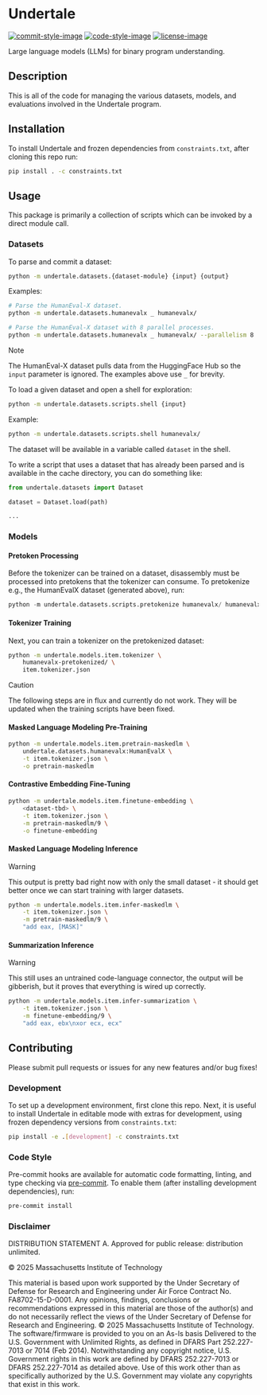 # Undertale

[![commit-style-image]][conventional]
[![code-style-image]][black]
[![license-image]][mit]

Large language models (LLMs) for binary program understanding.

## Description

This is all of the code for managing the various datasets, models, and
evaluations involved in the Undertale program.

## Installation

To install Undertale and frozen dependencies from `constraints.txt`, after
cloning this repo run:

```bash
pip install . -c constraints.txt
```

## Usage

This package is primarily a collection of scripts which can be invoked by a
direct module call.

### Datasets

To parse and commit a dataset:

```bash
python -m undertale.datasets.{dataset-module} {input} {output}
```

Examples:

```bash
# Parse the HumanEval-X dataset.
python -m undertale.datasets.humanevalx _ humanevalx/

# Parse the HumanEval-X dataset with 8 parallel processes.
python -m undertale.datasets.humanevalx _ humanevalx/ --parallelism 8
```

> [!NOTE]
> The HumanEval-X dataset pulls data from the HuggingFace Hub so the `input`
> parameter is ignored. The examples above use `_` for brevity.

To load a given dataset and open a shell for exploration:

```bash
python -m undertale.datasets.scripts.shell {input}
```

Example:

```bash
python -m undertale.datasets.scripts.shell humanevalx/
```

The dataset will be available in a variable called `dataset` in the shell.

To write a script that uses a dataset that has already been parsed and is
available in the cache directory, you can do something like:

```python
from undertale.datasets import Dataset

dataset = Dataset.load(path)

...
```

### Models

#### Pretoken Processing

Before the tokenizer can be trained on a dataset, disassembly must be processed
into pretokens that the tokenizer can consume. To pretokenize e.g., the
HumanEvalX dataset (generated above), run:

```python
python -m undertale.datasets.scripts.pretokenize humanevalx/ humanevalx-pretokenized/
```

#### Tokenizer Training

Next, you can train a tokenizer on the pretokenized dataset:

```bash
python -m undertale.models.item.tokenizer \
    humanevalx-pretokenized/ \
    item.tokenizer.json
```

> [!CAUTION]
> The following steps are in flux and currently do not work. They will be
> updated when the training scripts have been fixed.

#### Masked Language Modeling Pre-Training


```bash
python -m undertale.models.item.pretrain-maskedlm \
    undertale.datasets.humanevalx:HumanEvalX \
    -t item.tokenizer.json \
    -o pretrain-maskedlm
```

#### Contrastive Embedding Fine-Tuning

```bash
python -m undertale.models.item.finetune-embedding \
    <dataset-tbd> \
    -t item.tokenizer.json \
    -m pretrain-maskedlm/9 \
    -o finetune-embedding
```

#### Masked Language Modeling Inference

> [!WARNING]
> This output is pretty bad right now with only the small dataset - it should
> get better once we can start training with larger datasets.

```bash
python -m undertale.models.item.infer-maskedlm \
    -t item.tokenizer.json \
    -m pretrain-maskedlm/9 \
    "add eax, [MASK]"
```

#### Summarization Inference

> [!WARNING]
> This still uses an untrained code-language connector, the output will be
> gibberish, but it proves that everything is wired up correctly.

```bash
python -m undertale.models.item.infer-summarization \
    -t item.tokenizer.json \
    -m finetune-embedding/9 \
    "add eax, ebx\nxor ecx, ecx"
```

## Contributing

Please submit pull requests or issues for any new features and/or bug fixes!

### Development

To set up a development environment, first clone this repo. Next, it is useful
to install Undertale in editable mode with extras for development, using frozen
dependency versions from `constraints.txt`:

```bash
pip install -e .[development] -c constraints.txt
```

### Code Style

Pre-commit hooks are available for automatic code formatting, linting, and type
checking via [pre-commit](https://pre-commit.com/). To enable them (after
installing development dependencies), run:

```bash
pre-commit install
```


### Disclaimer

DISTRIBUTION STATEMENT A. Approved for public release: distribution unlimited.

© 2025 Massachusetts Institute of Technology

This material is based upon work supported by the Under Secretary of
Defense for Research and Engineering under Air Force Contract
No. FA8702-15-D-0001. Any opinions, findings, conclusions or
recommendations expressed in this material are those of the author(s)
and do not necessarily reflect the views of the Under Secretary of
Defense for Research and Engineering.  © 2025 Massachusetts Institute
of Technology.  The software/firmware is provided to you on an As-Is
basis Delivered to the U.S. Government with Unlimited Rights, as
defined in DFARS Part 252.227-7013 or 7014 (Feb 2014). Notwithstanding
any copyright notice, U.S. Government rights in this work are defined
by DFARS 252.227-7013 or DFARS 252.227-7014 as detailed above. Use of
this work other than as specifically authorized by the U.S. Government
may violate any copyrights that exist in this work.

[commit-style-image]: https://img.shields.io/badge/commits-conventional-fe5196.svg
[conventional]: https://www.conventionalcommits.org/en/v1.0.0/
[code-style-image]: https://img.shields.io/badge/code%20style-black-000000.svg
[black]: https://github.com/psf/black
[license-image]: https://img.shields.io/badge/license-MIT-green.svg
[mit]: ./LICENSE.txt
